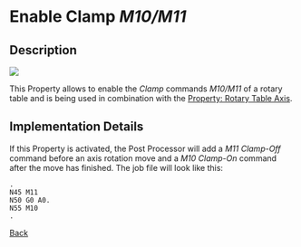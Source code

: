 # Enable Clamp *M10/M11*
## Description

![](/images/pp008.PNG)

This Property allows to enable the *Clamp* commands *M10/M11* of a rotary table and is being used in combination with the [Property: Rotary Table Axis](rotaryAxis.md).

## Implementation Details
If this Property is activated, the Post Processor will add a *M11 Clamp-Off* command before an axis rotation move and a *M10 Clamp-On* command after the move has finished. The job file will look like this:

```gcode
.
N45 M11
N50 G0 A0.
N55 M10
.
```


[Back](index.md)